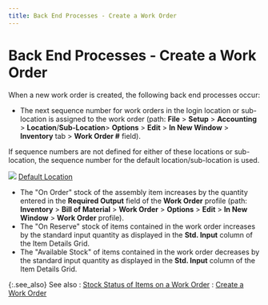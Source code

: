 ```yaml
---
title: Back End Processes - Create a Work Order
---
```


# Back End Processes - Create a Work Order


When a new work order is created, the following back end processes occur:

- The next sequence  number for work orders in the login  location or sub-location is assigned to the work order (path: **File**  > **Setup** > **Accounting**  > **Location**/**Sub-Location**>  **Options** > **Edit**  > **In New Window** > **Inventory** tab > **Work 
 Order #** field).



If sequence numbers are not defined for either  of these locations or sub-location, the sequence number for the default  location/sub-location is used.


![]({{site.ba_baseurl}}/img/lens.gif) [Default  Location]({{site.sc_chm}}/misc/default_location.html)

- The "On  Order" stock of the assembly item increases by the quantity entered  in the **Required Output** field of  the **Work Order** profile (path:  **Inventory** > **Bill 
 of Material** > **Work Order** >  **Options** > **Edit** > **In New Window** >  **Work Order** profile).
- The "On  Reserve" stock of items contained in the work order increases by  the standard input quantity as displayed in the **Std. 
 Input** column of the Item Details Grid.
- The "Available  Stock" of items contained in the work order decreases by the standard  input quantity as displayed in the **Std. 
 Input** column of the Item Details Grid.



{:.see_also}
See also
: [Stock  Status of Items on a Work Order]({{site.ba_baseurl}}/prod-asm/creating-wo/create-a-work-order/stock_status_of_items_on_a_work_order_create.html)
: [Create  a Work Order]({{site.ba_baseurl}}/prod-asm/creating-wo/create-a-work-order/create_a_work_order_work_order_profile_assembly_content.html)
